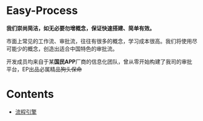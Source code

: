# Easy-Process

**我们崇尚简洁，如无必要勿增概念，保证快速搭建、简单有效。**

市面上常见的工作流、审批流，往往有很多的概念，学习成本很高。我们将使用尽可能少的概念，创造出适合中国特色的审批流。

开发成员均来自于某**国民APP**厂商的信息化团队，曾从零开始构建了我司的审批平台，EP出品必属精品~~狗头保命~~

# Contents

* [流程引擎](./doc/process_engine.md)